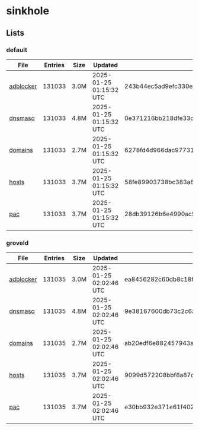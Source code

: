 # sinkhole

## Lists

### default

|File|Entries|Size|Updated|Hash|
|-|-|-|-|-|
|[adblocker](https://raw.githubusercontent.com/groveld/sinkhole/lists/default/adblocker.txt)|131033|3.0M|2025-01-25 01:15:32 UTC|243b44ec5ad9efc330ecde09696612d3bbc3ff3dc6cc3af78875a77efabf1f50|
|[dnsmasq](https://raw.githubusercontent.com/groveld/sinkhole/lists/default/dnsmasq.txt)|131033|4.8M|2025-01-25 01:15:32 UTC|0e371216bb218dfe33c4d3cb0461c9ed465542c1067534405e5bdad376dbf1da|
|[domains](https://raw.githubusercontent.com/groveld/sinkhole/lists/default/domains.txt)|131033|2.7M|2025-01-25 01:15:32 UTC|6278fd4d966dac97731f19a7d0313d969b71d13dd09ad11a388c781fec3931e5|
|[hosts](https://raw.githubusercontent.com/groveld/sinkhole/lists/default/hosts.txt)|131033|3.7M|2025-01-25 01:15:32 UTC|58fe89903738bc383a653565c0e96aa87496a4ffab1cdb7cef9e6cb92ede6d3d|
|[pac](https://raw.githubusercontent.com/groveld/sinkhole/lists/default/pac.txt)|131033|3.7M|2025-01-25 01:15:32 UTC|28db39126b6e4990ac554540e490f0b149823e7b122341861070e57fff079ae7|

### groveld

|File|Entries|Size|Updated|Hash|
|-|-|-|-|-|
|[adblocker](https://raw.githubusercontent.com/groveld/sinkhole/lists/groveld/adblocker.txt)|131035|3.0M|2025-01-25 02:02:46 UTC|ea8456282c60db8c18f3d127dcf642d8e883855d77f73d05d9d6a99394ce4867|
|[dnsmasq](https://raw.githubusercontent.com/groveld/sinkhole/lists/groveld/dnsmasq.txt)|131035|4.8M|2025-01-25 02:02:46 UTC|9e38167600db73c2c6ab40336a9a5389f5d533ab63b8b958798f2df5d2fd0d82|
|[domains](https://raw.githubusercontent.com/groveld/sinkhole/lists/groveld/domains.txt)|131035|2.7M|2025-01-25 02:02:46 UTC|ab20edf6e882457943a2de203484edac5882b6d5a8b1c863b770d0972a2c8e9a|
|[hosts](https://raw.githubusercontent.com/groveld/sinkhole/lists/groveld/hosts.txt)|131035|3.7M|2025-01-25 02:02:46 UTC|9099d572208bbf8a87cf0fed9d08083a2fc499d2951619c23be1722d96ecbd55|
|[pac](https://raw.githubusercontent.com/groveld/sinkhole/lists/groveld/pac.txt)|131035|3.7M|2025-01-25 02:02:46 UTC|e30bb932e371e61f402b3e74b7b1daea645596c374fb607b15cbcf69e2f113f0|
